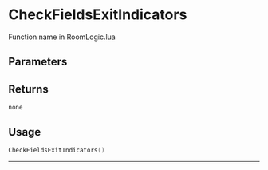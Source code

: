 # CheckFieldsExitIndicators
Function name in RoomLogic.lua
## Parameters

## Returns
`none`
## Usage
```lua
CheckFieldsExitIndicators()
```
---
